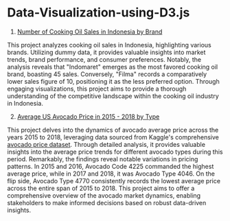 # Data-Visualization-using-D3.js

1. [Number of Cooking Oil Sales in Indonesia by Brand](https://rawcdn.githack.com/nyomangedetrisnasanjaya/Data-Visualization-using-D3.js/105fde9999918185859745370a370c298cf279fa/Number%20of%20Cooking%20Oil%20Sales%20in%20Indonesia%20by%20Brand.html)

This project analyzes cooking oil sales in Indonesia, highlighting various brands. Utilizing dummy data, it provides valuable insights into market trends, brand performance, and consumer preferences. Notably, the analysis reveals that "Indomaret" emerges as the most favored cooking oil brand, boasting 45 sales. Conversely, "Filma" records a comparatively lower sales figure of 10, positioning it as the less preferred option. Through engaging visualizations, this project aims to provide a thorough understanding of the competitive landscape within the cooking oil industry in Indonesia.

2. [Average US Avocado Price in 2015 - 2018 by Type](https://rawcdn.githack.com/nyomangedetrisnasanjaya/Data-Visualization-using-D3.js/80f59633d59535b40d26e5b4c61a6927f780bd3e/Average%20Price%20of%20Avocado%20in%202015%20-%202018%20by%20Type.html)

This project delves into the dynamics of avocado average price across the years 2015 to 2018, leveraging data sourced from Kaggle's comprehensive [avocado price dataset](https://www.kaggle.com/datasets/neuromusic/avocado-prices). Through detailed analysis, it provides valuable insights into the average price trends for different avocado types during this period. Remarkably, the findings reveal notable variations in pricing patterns. In 2015 and 2016, Avocado Code 4225 commanded the highest average price, while in 2017 and 2018, it was Avocado Type 4046. On the flip side, Avocado Type 4770 consistently records the lowest average price across the entire span of 2015 to 2018. This project aims to offer a comprehensive overview of the avocado market dynamics, enabling stakeholders to make informed decisions based on robust data-driven insights.
